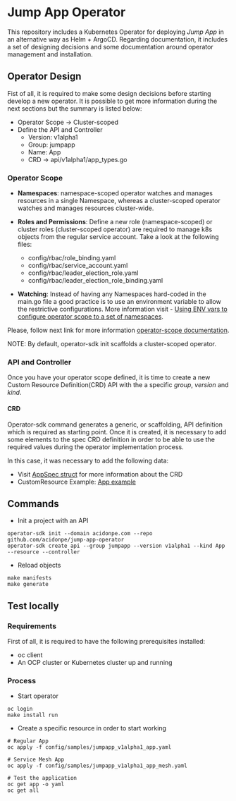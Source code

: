 # Jump App Operator

This repository includes a Kubernetes Operator for deploying _Jump App_ in an alternative way as Helm + ArgoCD. Regarding documentation, it includes a set of designing decisions and some documentation around operator management and installation.

## Operator Design

Fist of all, it is required to make some design decisions before starting develop a new operator. It is possible to get more information during the next sections but the summary is listed below:

- Operator Scope -> Cluster-scoped
- Define the API and Controller
    - Version: v1alpha1
    - Group: jumpapp
    - Name: App
    - CRD -> api/v1alpha1/app_types.go

### Operator Scope

- **Namespaces**: namespace-scoped operator watches and manages resources in a single Namespace, whereas a cluster-scoped operator watches and manages resources cluster-wide.

- **Roles and Permissions**: Define a new role (namespace-scoped) or cluster roles (cluster-scoped operator) are required to manage k8s objects from the regular service account. Take a look at the following files:
    - config/rbac/role_binding.yaml
    - config/rbac/service_account.yaml
    - config/rbac/leader_election_role.yaml
    - config/rbac/leader_election_role_binding.yaml

- **Watching**: Instead of having any Namespaces hard-coded in the main.go file a good practice is to use an environment variable to allow the restrictive configurations. More information visit - [Using ENV vars to configure operator scope to a set of namespaces](https://sdk.operatorframework.io/docs/building-operators/golang/operator-scope/#configuring-watch-namespaces-dynamically).

Please, follow next link for more information [operator-scope documentation](https://sdk.operatorframework.io/docs/building-operators/golang/operator-scope/).

NOTE: By default, operator-sdk init scaffolds a cluster-scoped operator. 

### API and Controller

Once you have your operator scope defined, it is time to create a new Custom Resource Definition(CRD) API with the a specific _group_, _version_ and _kind_.

#### CRD

Operator-sdk command generates a generic, or scaffolding, API definition which is required as starting point. Once it is created, it is necessary to add some elements to the spec CRD definition in order to be able to use the required values during the operator implementation process.

In this case, it was necessary to add the following data:

- Visit [AppSpec struct](./api/v1alpha1/app_types.go) for more information about the CRD
- CustomResource Example: [App example](./config/samples/jumpapp_v1alpha1_app.yaml)

## Commands

- Init a project with an API

```$bash
operator-sdk init --domain acidonpe.com --repo github.com/acidonpe/jump-app-operator
operator-sdk create api --group jumpapp --version v1alpha1 --kind App --resource --controller
```

- Reload objects

```$bash
make manifests
make generate
```

## Test locally

### Requirements

First of all, it is required to have the following prerequisites installed:

- oc client
- An OCP cluster or Kubernetes cluster up and running

### Process

- Start operator

```$bash
oc login 
make install run
```

- Create a specific resource in order to start working

```$bash
# Regular App
oc apply -f config/samples/jumpapp_v1alpha1_app.yaml

# Service Mesh App
oc apply -f config/samples/jumpapp_v1alpha1_app_mesh.yaml

# Test the application
oc get app -o yaml
oc get all
```